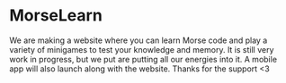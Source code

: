 # MorseLearn
We are making a website where you can learn Morse code and play a variety of minigames to test your knowledge and memory.
It is still very work in progress, but we put are putting all our energies into it.
A mobile app will also launch along with the website.
Thanks for the support <3
